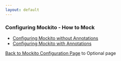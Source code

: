 ```yaml
---
layout: default
---
```


### Configuring Mockito - How to Mock

- [Configuring Mockito without Annotations](mockito-configuration/mockito-configuration-without-annotation)
- [Configuring Mockito with Annotations](mockito-configuration/mockito-configuration-without-annotation)

[Back to Mockito Configuration Page](google-guava-optional) to Optional page

